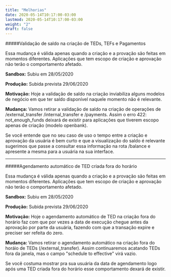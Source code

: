 ```yaml
---
title: "Melhorias"
date: 2020-05-14T10:17:00-03:00
lastmod: 2020-05-14T10:17:00-03:00
weight: "2"
draft: false
---
```



#####Validação de saldo na criação de TEDs, TEFs e Pagamentos

Essa mudança é válida apenas quando a criação e a provação são feitas em momentos diferentes. Aplicações que tem escopo de criação e aprovação não terão o comportamento afetado. 

**Sandbox:** Subiu em 28/05/2020

**Produção:** Subida prevista 29/06/2020

**Motivação:** Hoje a validação de saldo na criação inviabiliza alguns modelos de negócio em que ter saldo disponível naquele momento não é relevante.

**Mudança:** Vamos retirar a validação de saldo na criação de operações de /external_transfer /internal_transfer e /payments. Assim o erro 422: not_enough_funds deixará de existir para aplicações que tiverem escopo apenas de criação (modelo openbank).

Se você entende que no seu caso de uso o tempo entre a criação e aprovação da usuária é bem curto e que a visualização do saldo é relevante sugerimos que passe a consultar essa informação na rota /balance e apresente a mesma para a usuária na sua interface.  


_________________


#####Agendamento automático de TED criada fora do horário

Essa mudança é válida apenas quando a criação e a provação são feitas em momentos diferentes. Aplicações que tem escopo de criação e aprovação não terão o comportamento afetado.

**Sandbox:** Subiu em 28/05/2020

**Produção:** Subida prevista 29/06/2020

**Motivação:** Hoje o agendamento automático de TED na criação fora do horário faz com que por vezes a data de execução chegue antes da aprovação por parte da usuária, fazendo com que a transação expire e preciser ser refeita do zero. 

**Mudança:** Vamos retirar o agendamento automático na criação fora do horáio de TEDs (/external_transfer).  Assim continuaremos acatando TEDs fora da janela, mas o campo "schedule to effective" virá vazio. 

Se você costuma mostrar pra sua usuária da data de agendamento logo após uma TED criada fora do horário esse comportamento dexará de existir. 
